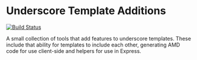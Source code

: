 # Underscore Template Additions

[![Build Status](https://secure.travis-ci.org/mysociety/node-underscore-template-additions.png?branch=master)](https://travis-ci.org/mysociety/node-underscore-template-additions)

A small collection of tools that add features to underscore templates. These include that ability for templates to include each other, generating AMD code for use client-side and helpers for use in Express.


